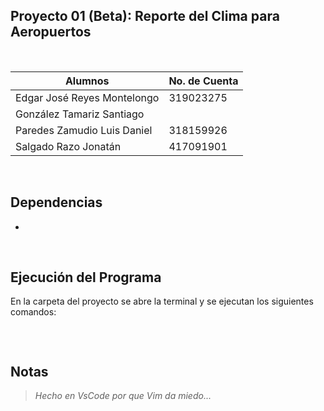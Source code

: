 ## Proyecto 01 (Beta): Reporte del Clima para Aeropuertos

<br>

| Alumnos                     | No. de Cuenta |
| --------------------------- | ------------- |
| Edgar José Reyes Montelongo | 319023275     |  
| González Tamariz Santiago   |               |
| Paredes Zamudio Luis Daniel | 318159926     |
| Salgado Razo Jonatán        | 417091901     |

<br>

## Dependencias

- 

<br>

## Ejecución del Programa

En la carpeta del proyecto se abre la terminal y se ejecutan los siguientes comandos:

```

```


<br>

## Notas


> _Hecho en VsCode por que Vim da miedo..._

